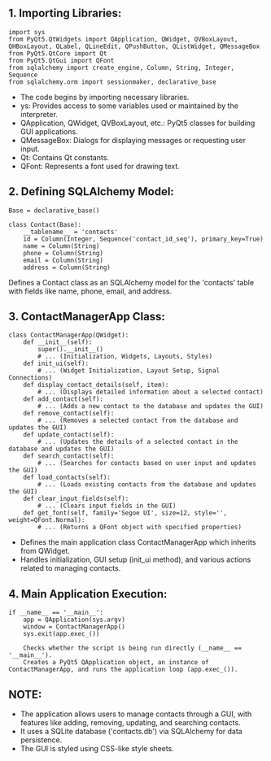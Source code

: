 ## 1. Importing Libraries:
    import sys
    from PyQt5.QtWidgets import QApplication, QWidget, QVBoxLayout, QHBoxLayout, QLabel, QLineEdit, QPushButton, QListWidget, QMessageBox
    from PyQt5.QtCore import Qt
    from PyQt5.QtGui import QFont
    from sqlalchemy import create_engine, Column, String, Integer, Sequence
    from sqlalchemy.orm import sessionmaker, declarative_base

- The code begins by importing necessary libraries.
- ys: Provides access to some variables used or maintained by the interpreter.
- QApplication, QWidget, QVBoxLayout, etc.: PyQt5 classes for building GUI applications.
- QMessageBox: Dialogs for displaying messages or requesting user input.
- Qt: Contains Qt constants.
- QFont: Represents a font used for drawing text.

## 2. Defining SQLAlchemy Model:
    Base = declarative_base()
    
    class Contact(Base):
        __tablename__ = 'contacts'
        id = Column(Integer, Sequence('contact_id_seq'), primary_key=True)
        name = Column(String)
        phone = Column(String)
        email = Column(String)
        address = Column(String)

Defines a Contact class as an SQLAlchemy model for the 'contacts' table with fields like name, phone, email, and address.

## 3. ContactManagerApp Class:
    class ContactManagerApp(QWidget):
        def __init__(self):
            super().__init__()
            # ... (Initialization, Widgets, Layouts, Styles)
        def init_ui(self):
            # ... (Widget Initialization, Layout Setup, Signal Connections)
        def display_contact_details(self, item):
            # ... (Displays detailed information about a selected contact)
        def add_contact(self):
            # ... (Adds a new contact to the database and updates the GUI)
        def remove_contact(self):
            # ... (Removes a selected contact from the database and updates the GUI)
        def update_contact(self):
            # ... (Updates the details of a selected contact in the database and updates the GUI)
        def search_contact(self):
            # ... (Searches for contacts based on user input and updates the GUI)
        def load_contacts(self):
            # ... (Loads existing contacts from the database and updates the GUI)
        def clear_input_fields(self):
            # ... (Clears input fields in the GUI)
        def get_font(self, family='Segoe UI', size=12, style='', weight=QFont.Normal):
            # ... (Returns a QFont object with specified properties)

- Defines the main application class ContactManagerApp which inherits from QWidget.
- Handles initialization, GUI setup (init_ui method), and various actions related to managing contacts.

## 4. Main Application Execution:
    if __name__ == '__main__':
        app = QApplication(sys.argv)
        window = ContactManagerApp()
        sys.exit(app.exec_())

        Checks whether the script is being run directly (__name__ == '__main__').
        Creates a PyQt5 QApplication object, an instance of ContactManagerApp, and runs the application loop (app.exec_()).

## NOTE:

- The application allows users to manage contacts through a GUI, with features like adding, removing, updating, and searching contacts. 
- It uses a SQLite database ('contacts.db') via SQLAlchemy for data persistence. 
- The GUI is styled using CSS-like style sheets.
